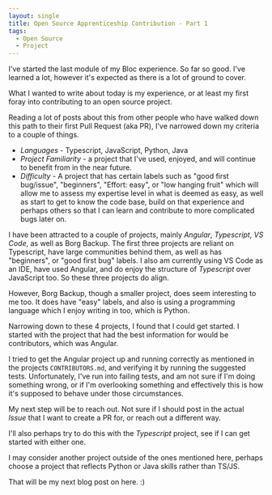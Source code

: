 ```yaml
---
layout: single
title: Open Source Apprenticeship Contribution - Part 1
tags:
  - Open Source
  - Project
---
```


I've started the last module of my Bloc experience. So far so good. I've learned a lot, however it's expected as there is a lot of ground to cover.

What I wanted to write about today is my experience, or at least my first foray into contributing to an open source project.

Reading a lot of posts about this from other people who have walked down this path to their first Pull Request (aka PR), I've narrowed down my criteria to a couple of things.

- *Languages* - Typescript, JavaScript, Python, Java
- *Project Familiarity* - a project that I've used, enjoyed, and will continue to benefit from in the near future.
- *Difficulty* - A project that has certain labels such as "good first bug/issue", "beginners", "Effort: easy", or "low hanging fruit" which will allow me to assess my expertise level in what is deemed as easy, as well as start to get to know the code base, build on that experience and perhaps others so that I can learn and contribute to more complicated bugs later on.

I have been attracted to a couple of projects, mainly _Angular_, _Typescript_, _VS Code_, as well as Borg Backup. The first three projects are reliant on Typescript, have large communities behind them, as well as has "beginners", or "good first bug" labels. I also am currently using VS Code as an IDE, have used Angular, and do enjoy the structure of _Typescript_ over JavaScript too. So these three projects do align.

However, Borg Backup, though a smaller project, does seem interesting to me too. It does have "easy" labels, and also is using a programming language which I enjoy writing in too, which is Python.

Narrowing down to these 4 projects, I found that I could get started. I started with the project that had the best information for would be contributors, which was Angular.

I tried to get the Angular project up and running correctly as mentioned in the projects `CONTRIBUTORS.md`, and verifying it by running the suggested tests. Unfortunately, I've run into failing tests, and am not sure if I'm doing something wrong, or if I'm overlooking something and effectively this is how it's supposed to behave under those circumstances.

My next step will be to reach out. Not sure if I should post in the actual _Issue_ that I want to create a PR for, or reach out a different way.

I'll also perhaps try to do this with the _Typescript_ project, see if I can get started with either one.

I may consider another project outside of the ones mentioned here, perhaps choose a project that reflects Python or Java skills rather than TS/JS.

That will be my next blog post on here. :)
